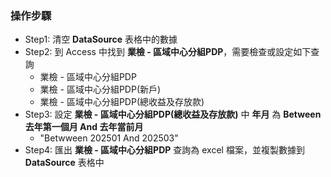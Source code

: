 ### 操作步驟
- Step1: 清空 **DataSource** 表格中的數據
- Step2: 到 Access 中找到 **業檢 - 區域中心分組PDP**，需要檢查或設定如下查詢
    - 業檢 - 區域中心分組PDP
    - 業檢 - 區域中心分組PDP(新戶)
    - 業檢 - 區域中心分組PDP(總收益及存放款)
- Step3: 設定 **業檢 - 區域中心分組PDP(總收益及存放款)** 中 **年月** 為 **Between 去年第一個月 And 去年當前月**
    - "Betwween 202501 And 202503"
- Step4: 匯出 **業檢 - 區域中心分組PDP** 查詢為 excel 檔案，並複製數據到 **DataSource** 表格中